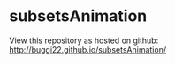 # subsetsAnimation

View this repository as hosted on github: http://buggi22.github.io/subsetsAnimation/
